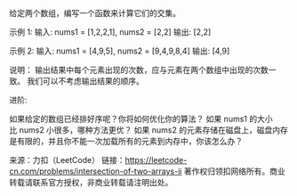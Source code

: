 给定两个数组，编写一个函数来计算它们的交集。

示例 1:
输入: nums1 = [1,2,2,1], nums2 = [2,2]
输出: [2,2]

示例 2:
输入: nums1 = [4,9,5], nums2 = [9,4,9,8,4]
输出: [4,9]

说明：
输出结果中每个元素出现的次数，应与元素在两个数组中出现的次数一致。
我们可以不考虑输出结果的顺序。

进阶:

如果给定的数组已经排好序呢？你将如何优化你的算法？
如果 nums1 的大小比 nums2 小很多，哪种方法更优？
如果 nums2 的元素存储在磁盘上，磁盘内存是有限的，并且你不能一次加载所有的元素到内存中，你该怎么办？

来源：力扣（LeetCode）
链接：https://leetcode-cn.com/problems/intersection-of-two-arrays-ii
著作权归领扣网络所有。商业转载请联系官方授权，非商业转载请注明出处。